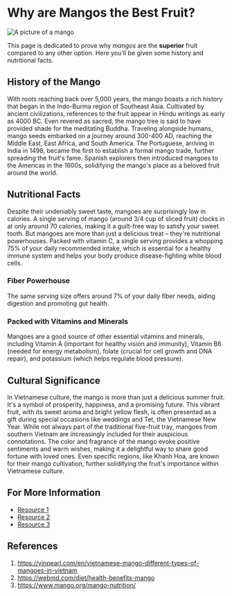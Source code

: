 # Why are Mangos the Best Fruit?
![A picture of a mango](https://i.pinimg.com/736x/fc/07/07/fc0707004fc0980a7eb5ed77a5611ca9.jpg)

This page is dedicated to prove why *mangos* are the **superior** fruit compared to any other option. Here you'll be given some history and nutritional facts.


## History of the Mango
With roots reaching back over 5,000 years, the mango boasts a rich history that began in the Indo-Burma region of Southeast Asia.  Cultivated by ancient civilizations, references to the fruit appear in Hindu writings as early as 4000 BC. Even revered as sacred, the mango tree is said to have provided shade for the meditating Buddha.  Traveling alongside humans, mango seeds embarked on a journey around 300-400 AD, reaching the Middle East, East Africa, and South America.  The Portuguese, arriving in India in 1498, became the first to establish a formal mango trade, further spreading the fruit's fame.  Spanish explorers then introduced mangoes to the Americas in the 1600s, solidifying the mango's place as a beloved fruit around the world.

## Nutritional Facts
Despite their undeniably sweet taste, mangoes are surprisingly low in calories. A single serving of mango (around 3/4 cup of sliced fruit) clocks in at only around 70 calories, making it a guilt-free way to satisfy your sweet tooth. But mangoes are more than just a delicious treat – they're nutritional powerhouses. Packed with vitamin C, a single serving provides a whopping 75% of your daily recommended intake, which is essential for a healthy immune system and helps your body produce disease-fighting white blood cells.
### Fiber Powerhouse
The same serving size offers around 7% of your daily fiber needs, aiding digestion and promoting gut health.
### Packed with Vitamins and Minerals
Mangoes are a good source of other essential vitamins and minerals, including Vitamin A (important for healthy vision and immunity), Vitamin B6 (needed for energy metabolism), folate (crucial for cell growth and DNA repair), and potassium (which helps regulate blood pressure).

## Cultural Significance
In Vietnamese culture, the mango is more than just a delicious summer fruit. It's a symbol of prosperity, happiness, and a promising future. This vibrant fruit, with its sweet aroma and bright yellow flesh, is often presented as a gift during special occasions like weddings and Tet, the Vietnamese New Year.  While not always part of the traditional five-fruit tray, mangoes from southern Vietnam are increasingly included for their auspicious connotations.  The color and fragrance of the mango evoke positive sentiments and warm wishes, making it a delightful way to share good fortune with loved ones.  Even specific regions, like Khanh Hoa, are known for their mango cultivation, further solidifying the fruit's importance within Vietnamese culture.

## For More Information
- [Resource 1](https://www.healthline.com/nutrition/mango)
- [Resource 2](https://www.heart.org/en/news/2021/06/02/is-mango-the-luscious-superhero-of-fruit)
- [Resource 3](https://www.bbcgoodfood.com/howto/guide/health-benefits-mango)

## References
1. https://vinpearl.com/en/vietnamese-mango-different-types-of-mangoes-in-vietnam
2. https://webmd.com/diet/health-benefits-mango
3. https://www.mango.org/mango-nutrition/
